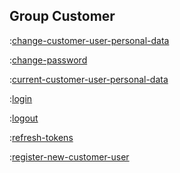 ## Group Customer

:[change-customer-user-personal-data](methods/change-customer-user-personal-data.md)

:[change-password](methods/change-password.md)

:[current-customer-user-personal-data](methods/current-customer-user-personal-data.md)

:[login](methods/login.md)

:[logout](methods/logout.md)

:[refresh-tokens](methods/refresh-tokens.md)

:[register-new-customer-user](methods/register-new-customer-user.md)
